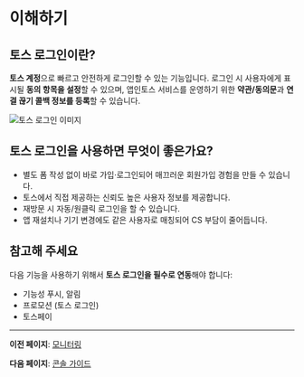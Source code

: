 # 이해하기

## 토스 로그인이란?

**토스 계정**으로 빠르고 안전하게 로그인할 수 있는 기능입니다. 로그인 시 사용자에게 표시될 **동의 항목을 설정**할 수 있으며, 앱인토스 서비스를 운영하기 위한 **약관/동의문**과 **연결 끊기 콜백 정보를 등록**할 수 있습니다.

![토스 로그인 이미지](https://developers-apps-in-toss.toss.im/assets/login-intro-1.DDSZ-qGN.png)

## 토스 로그인을 사용하면 무엇이 좋은가요?

- 별도 폼 작성 없이 바로 가입·로그인되어 매끄러운 회원가입 경험을 만들 수 있습니다.
- 토스에서 직접 제공하는 신뢰도 높은 사용자 정보를 제공합니다.
- 재방문 시 자동/원클릭 로그인을 할 수 있습니다.
- 앱 재설치나 기기 변경에도 같은 사용자로 매칭되어 CS 부담이 줄어듭니다.

## 참고해 주세요

다음 기능을 사용하기 위해서 **토스 로그인을 필수로 연동**해야 합니다:

- 기능성 푸시, 알림
- 프로모션 (토스 로그인)
- 토스페이

---

**이전 페이지**: [모니터링](/learn-more/sentry-monitoring.html)

**다음 페이지**: [콘솔 가이드](/login/console.html)
